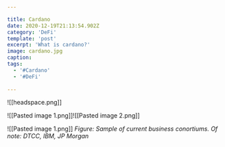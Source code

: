 ```yaml
---

title: Cardano
date: 2020-12-19T21:13:54.902Z
category: 'DeFi'
template: 'post'
excerpt: 'What is cardano?'
image: cardano.jpg
caption:
tags:
  - '#Cardano'
  - '#DeFi'
  
---
```


![[headspace.png]]

![[Pasted image 1.png]]![[Pasted image 2.png]]

![[Pasted image 1.png]]
*Figure: Sample of current business conortiums. Of note: DTCC, IBM, JP Morgan*